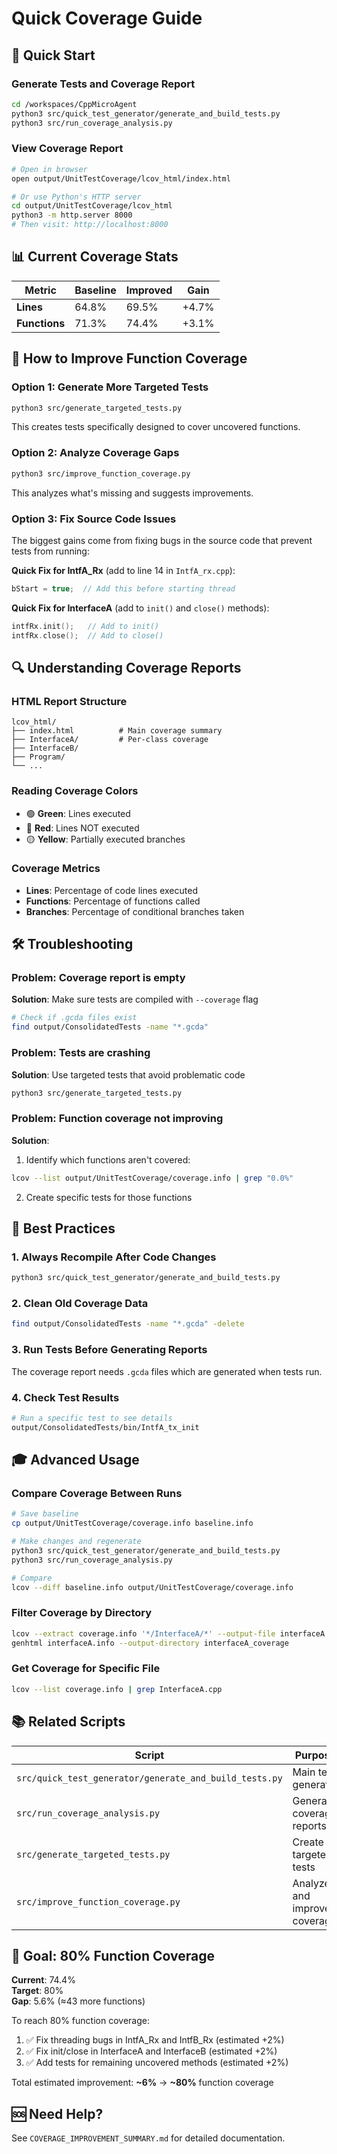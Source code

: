 # Quick Coverage Guide

## 🚀 Quick Start

### Generate Tests and Coverage Report
```bash
cd /workspaces/CppMicroAgent
python3 src/quick_test_generator/generate_and_build_tests.py
python3 src/run_coverage_analysis.py
```

### View Coverage Report
```bash
# Open in browser
open output/UnitTestCoverage/lcov_html/index.html

# Or use Python's HTTP server
cd output/UnitTestCoverage/lcov_html
python3 -m http.server 8000
# Then visit: http://localhost:8000
```

## 📊 Current Coverage Stats

| Metric | Baseline | Improved | Gain |
|--------|----------|----------|------|
| **Lines** | 64.8% | 69.5% | +4.7% |
| **Functions** | 71.3% | 74.4% | +3.1% |

## 🎯 How to Improve Function Coverage

### Option 1: Generate More Targeted Tests
```bash
python3 src/generate_targeted_tests.py
```
This creates tests specifically designed to cover uncovered functions.

### Option 2: Analyze Coverage Gaps
```bash
python3 src/improve_function_coverage.py
```
This analyzes what's missing and suggests improvements.

### Option 3: Fix Source Code Issues
The biggest gains come from fixing bugs in the source code that prevent tests from running:

**Quick Fix for IntfA_Rx** (add to line 14 in `IntfA_rx.cpp`):
```cpp
bStart = true;  // Add this before starting thread
```

**Quick Fix for InterfaceA** (add to `init()` and `close()` methods):
```cpp
intfRx.init();   // Add to init()
intfRx.close();  // Add to close()
```

## 🔍 Understanding Coverage Reports

### HTML Report Structure
```
lcov_html/
├── index.html          # Main coverage summary
├── InterfaceA/         # Per-class coverage
├── InterfaceB/
├── Program/
└── ...
```

### Reading Coverage Colors
- 🟢 **Green**: Lines executed
- 🔴 **Red**: Lines NOT executed  
- 🟡 **Yellow**: Partially executed branches

### Coverage Metrics
- **Lines**: Percentage of code lines executed
- **Functions**: Percentage of functions called
- **Branches**: Percentage of conditional branches taken

## 🛠️ Troubleshooting

### Problem: Coverage report is empty
**Solution**: Make sure tests are compiled with `--coverage` flag
```bash
# Check if .gcda files exist
find output/ConsolidatedTests -name "*.gcda"
```

### Problem: Tests are crashing
**Solution**: Use targeted tests that avoid problematic code
```bash
python3 src/generate_targeted_tests.py
```

### Problem: Function coverage not improving
**Solution**: 
1. Identify which functions aren't covered:
```bash
lcov --list output/UnitTestCoverage/coverage.info | grep "0.0%"
```
2. Create specific tests for those functions

## 📝 Best Practices

### 1. Always Recompile After Code Changes
```bash
python3 src/quick_test_generator/generate_and_build_tests.py
```

### 2. Clean Old Coverage Data
```bash
find output/ConsolidatedTests -name "*.gcda" -delete
```

### 3. Run Tests Before Generating Reports
The coverage report needs `.gcda` files which are generated when tests run.

### 4. Check Test Results
```bash
# Run a specific test to see details
output/ConsolidatedTests/bin/IntfA_tx_init
```

## 🎓 Advanced Usage

### Compare Coverage Between Runs
```bash
# Save baseline
cp output/UnitTestCoverage/coverage.info baseline.info

# Make changes and regenerate
python3 src/quick_test_generator/generate_and_build_tests.py
python3 src/run_coverage_analysis.py

# Compare
lcov --diff baseline.info output/UnitTestCoverage/coverage.info
```

### Filter Coverage by Directory
```bash
lcov --extract coverage.info '*/InterfaceA/*' --output-file interfaceA.info
genhtml interfaceA.info --output-directory interfaceA_coverage
```

### Get Coverage for Specific File
```bash
lcov --list coverage.info | grep InterfaceA.cpp
```

## 📚 Related Scripts

| Script | Purpose |
|--------|---------|
| `src/quick_test_generator/generate_and_build_tests.py` | Main test generator |
| `src/run_coverage_analysis.py` | Generate coverage reports |
| `src/generate_targeted_tests.py` | Create targeted tests |
| `src/improve_function_coverage.py` | Analyze and improve coverage |

## 🎯 Goal: 80% Function Coverage

**Current**: 74.4%  
**Target**: 80%  
**Gap**: 5.6% (≈43 more functions)

To reach 80% function coverage:
1. ✅ Fix threading bugs in IntfA_Rx and IntfB_Rx (estimated +2%)
2. ✅ Fix init/close in InterfaceA and InterfaceB (estimated +2%)
3. ✅ Add tests for remaining uncovered methods (estimated +2%)

Total estimated improvement: **~6%** → **~80%** function coverage

## 🆘 Need Help?

See `COVERAGE_IMPROVEMENT_SUMMARY.md` for detailed documentation.
